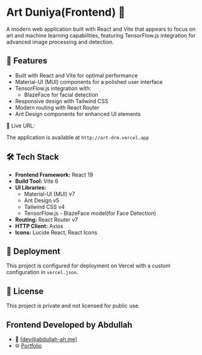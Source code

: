 # Art Duniya(Frontend) 🎨

A modern web application built with React and Vite that appears to focus on art and machine learning capabilities, featuring TensorFlow.js integration for advanced image processing and detection.

## 🌟 Features

- Built with React and Vite for optimal performance
- Material-UI (MUI) components for a polished user interface
- TensorFlow.js integration with:
  - BlazeFace for facial detection
- Responsive design with Tailwind CSS
- Modern routing with React Router
- Ant Design components for enhanced UI elements


🚀 Live URL:

The application is available at `http://art-drm.vercel.app`

## 🛠️ Tech Stack

- **Frontend Framework:** React 19
- **Build Tool:** Vite 6
- **UI Libraries:**
  - Material-UI (MUI) v7
  - Ant Design v5
  - Tailwind CSS v4
  - TensorFlow.js - BlazeFace model(for Face Detection)
- **Routing:** React Router v7
- **HTTP Client:** Axios
- **Icons:** Lucide React, React Icons



## 🚀 Deployment

This project is configured for deployment on Vercel with a custom configuration in `vercel.json`.

## 📝 License

This project is private and not licensed for public use.


## Frontend Developed by Abdullah
- 📧 [dev@abdullah-ah.me]
- 🌐 [Portfolio](https://www.abdullah-ah.me/)



